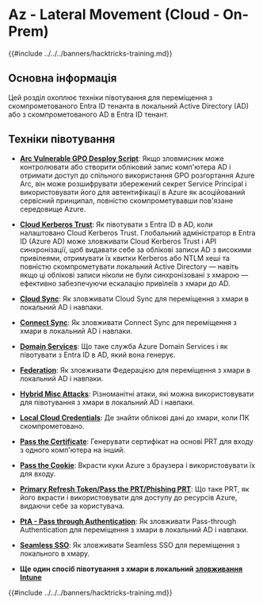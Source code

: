 # Az - Lateral Movement (Cloud - On-Prem)

{{#include ../../../banners/hacktricks-training.md}}

## Основна інформація

Цей розділ охоплює техніки півотування для переміщення з скомпрометованого Entra ID тенанта в локальний Active Directory (AD) або з скомпрометованого AD в Entra ID тенант.

## Техніки півотування

- [**Arc Vulnerable GPO Desploy Script**](az-arc-vulnerable-gpo-deploy-script.md): Якщо зловмисник може контролювати або створити обліковий запис комп'ютера AD і отримати доступ до спільного використання GPO розгортання Azure Arc, він може розшифрувати збережений секрет Service Principal і використовувати його для автентифікації в Azure як асоційований сервісний принципал, повністю скомпрометувавши пов'язане середовище Azure.

- [**Cloud Kerberos Trust**](az-cloud-kerberos-trust.md): Як півотувати з Entra ID в AD, коли налаштовано Cloud Kerberos Trust. Глобальний адміністратор в Entra ID (Azure AD) може зловживати Cloud Kerberos Trust і API синхронізації, щоб видавати себе за облікові записи AD з високими привілеями, отримувати їх квитки Kerberos або NTLM хеші та повністю скомпрометувати локальний Active Directory — навіть якщо ці облікові записи ніколи не були синхронізовані з хмарою — ефективно забезпечуючи ескалацію привілеїв з хмари до AD.

- [**Cloud Sync**](az-cloud-sync.md): Як зловживати Cloud Sync для переміщення з хмари в локальний AD і навпаки.

- [**Connect Sync**](az-connect-sync.md): Як зловживати Connect Sync для переміщення з хмари в локальний AD і навпаки.

- [**Domain Services**](az-domain-services.md): Що таке служба Azure Domain Services і як півотувати з Entra ID в AD, який вона генерує.

- [**Federation**](az-federation.md): Як зловживати Федерацією для переміщення з хмари в локальний AD і навпаки.

- [**Hybrid Misc Attacks**](az-hybrid-identity-misc-attacks.md): Різноманітні атаки, які можна використовувати для півотування з хмари в локальний AD і навпаки.

- [**Local Cloud Credentials**](az-local-cloud-credentials.md): Де знайти облікові дані до хмари, коли ПК скомпрометовано.

- [**Pass the Certificate**](az-pass-the-certificate.md): Генерувати сертифікат на основі PRT для входу з одного комп'ютера на інший.

- [**Pass the Cookie**](az-pass-the-cookie.md): Вкрасти куки Azure з браузера і використовувати їх для входу.

- [**Primary Refresh Token/Pass the PRT/Phishing PRT**](az-primary-refresh-token-prt.md): Що таке PRT, як його вкрасти і використовувати для доступу до ресурсів Azure, видаючи себе за користувача.

- [**PtA - Pass through Authentication**](az-pta-pass-through-authentication.md): Як зловживати Pass-through Authentication для переміщення з хмари в локальний AD і навпаки.

- [**Seamless SSO**](az-seamless-sso.md): Як зловживати Seamless SSO для переміщення з локального в хмару.

- **Ще один спосіб півотування з хмари в локальний** [**зловживання Intune**](../az-services/intune.md)

{{#include ../../../banners/hacktricks-training.md}}
